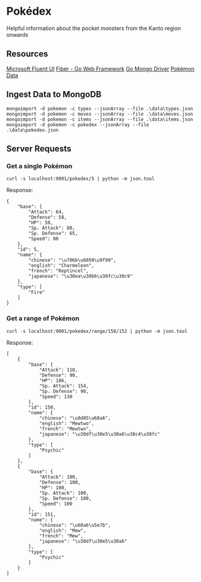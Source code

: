 # Pokédex
Helpful information about the pocket monsters from the Kanto region onwards

## Resources
[Microsoft Fluent UI](https://developer.microsoft.com/en-us/fluentui#/get-started/web)
[Fiber - Go Web Framework](https://github.com/gofiber/fiber)
[Go Mongo Driver](https://pkg.go.dev/go.mongodb.org/mongo-driver)
[Pokémon Data](https://github.com/fanzeyi/pokemon.json)

## Ingest Data to MongoDB
```
mongoimport -d pokemon -c types --jsonArray --file .\data\types.json
mongoimport -d pokemon -c moves --jsonArray --file .\data\moves.json
mongoimport -d pokemon -c items --jsonArray --file .\data\items.json
mongoimport -d pokemon -c pokedex --jsonArray --file .\data\pokedex.json
```

## Server Requests

### Get a single Pokémon
`curl -s localhost:9001/pokedex/5 | python -m json.tool`

Response:
```
{
    "base": {
        "Attack": 64,
        "Defense": 58,
        "HP": 58,
        "Sp. Attack": 80,
        "Sp. Defense": 65,
        "Speed": 80
    },
    "id": 5,
    "name": {
        "chinese": "\u706b\u6050\u9f99",
        "english": "Charmeleon",
        "french": "Reptincel",
        "japanese": "\u30ea\u30b6\u30fc\u30c9"
    },
    "type": [
        "Fire"
    ]
}
```

### Get a range of Pokémon

`curl -s localhost:9001/pokedex/range/150/152 | python -m json.tool`

Response:
```
[
    {
        "base": {
            "Attack": 110,
            "Defense": 90,
            "HP": 106,
            "Sp. Attack": 154,
            "Sp. Defense": 90,
            "Speed": 130
        },
        "id": 150,
        "name": {
            "chinese": "\u8d85\u68a6",
            "english": "Mewtwo",
            "french": "Mewtwo",
            "japanese": "\u30df\u30e5\u30a6\u30c4\u30fc"
        },
        "type": [
            "Psychic"
        ]
    },
    {
        "base": {
            "Attack": 100,
            "Defense": 100,
            "HP": 100,
            "Sp. Attack": 100,
            "Sp. Defense": 100,
            "Speed": 100
        },
        "id": 151,
        "name": {
            "chinese": "\u68a6\u5e7b",
            "english": "Mew",
            "french": "Mew",
            "japanese": "\u30df\u30e5\u30a6"
        },
        "type": [
            "Psychic"
        ]
    }
]
